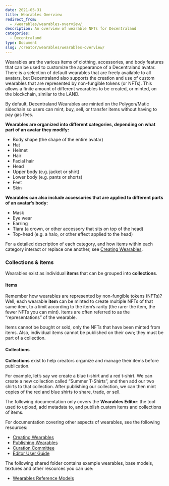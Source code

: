```yaml
---
date: 2021-05-31
title: Wearables Overview
redirect_from:
  - /wearables/wearables-overview/
description: An overview of wearable NFTs for Decentraland
categories:
  - Decentraland
type: Document
slug: /creator/wearables/wearables-overview/
---
```


Wearables are the various items of clothing, accessories, and body features that can be used to customize the appearance of a Decentraland avatar. There is a selection of default wearables that are freely available to all avatars, but Decentraland also supports the creation and use of custom wearables that are represented by non-fungible tokens (or NFTs). This allows a finite amount of different wearables to be created, or minted, on the blockchain, similar to the LAND.

By default, Decentraland Wearables are minted on the Polygon/Matic sidechain so users can mint, buy, sell, or transfer items without having to pay gas fees.

**Wearables are organized into different categories, depending on what part of an avatar they modify:**

- Body shape (the shape of the entire avatar)
- Hat
- Helmet
- Hair
- Facial hair
- Head
- Upper body (e.g. jacket or shirt)
- Lower body (e.g. pants or shorts)
- Feet
- Skin

**Wearables can also include accessories that are applied to different parts of an avatar’s body:**

- Mask
- Eye wear
- Earring
- Tiara (a crown, or other accessory that sits on top of the head)
- Top-head (e.g. a halo, or other effect applied to the head)

For a detailed description of each category, and how items within each category interact or replace one another, see [Creating Wearables](/creator/wearables/creating-wearables).

### Collections & Items

Wearables exist as individual **items** that can be grouped into **collections**.

#### Items

Remember how wearables are represented by non-fungible tokens (NFTs)? Well, each wearable **item** can be minted to create multiple NFTs of that same item, to a limit according to the item’s rarity (the rarer the item, the fewer NFTs you can mint). Items are often referred to as the “representations” of the wearable.

Items cannot be bought or sold, only the NFTs that have been minted from items. Also, individual items cannot be published on their own; they must be part of a collection.

#### Collections

**Collections** exist to help creators organize and manage their items before publication.

For example, let’s say we create a blue t-shirt and a red t-shirt. We can create a new collection called “Summer T-Shirts”, and then add our two shirts to that collection. After publishing our collection, we can then mint copies of the red and blue shirts to share, trade, or sell.

The following documentation only covers the **Wearables Editor**: the tool used to upload, add metadata to, and publish custom items and collections of items.

For documentation covering other aspects of wearables, see the following resources:

- [Creating Wearables](/creator/wearables/creating-wearables)
- [Publishing Wearables](/creator/wearables/publishing-wearables)
- [Curation Committee](/creator/wearables/curation-committee)
- [Editor User Guide](/creator/wearables/wearables-editor-user-guide)

The following shared folder contains example wearables, base models, textures and other resources you can use:

- [Wearables Reference Models](https://drive.google.com/drive/u/1/folders/12hOVgZsLriBuutoqGkIYEByJF8bA-rAU)
